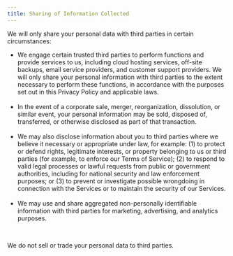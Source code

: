 ```yaml
---
title: Sharing of Information Collected
---
```


<p>We will only share your personal data with third parties in certain circumstances:</p>
<ul>
<li>We engage certain trusted third parties to perform functions and provide services to us, including cloud hosting services, off-site backups, email service providers, and customer support providers. We will only share your personal information with third parties to the extent necessary to perform these functions, in accordance with the purposes set out in this Privacy Policy and applicable laws.</li>
<br>
<li>In the event of a corporate sale, merger, reorganization, dissolution, or similar event, your personal information may be sold, disposed of, transferred, or otherwise disclosed as part of that transaction.</li>
<br>
<li>We may also disclose information about you to third parties where we believe it necessary or appropriate under law, for example: (1) to protect or defend rights, legitimate interests, or property belonging to us or third parties (for example, to enforce our Terms of Service); (2) to respond to valid legal processes or lawful requests from public or government authorities, including for national security and law enforcement purposes; or (3) to prevent or investigate possible wrongdoing in connection with the Services or to maintain the security of our Services.</li>
<br>
<li>We may use and share aggregated non-personally identifiable information with third parties for marketing, advertising, and analytics purposes.</li>
</ul>
<br>
<p>We do not sell or trade your personal data to third parties.</p>
